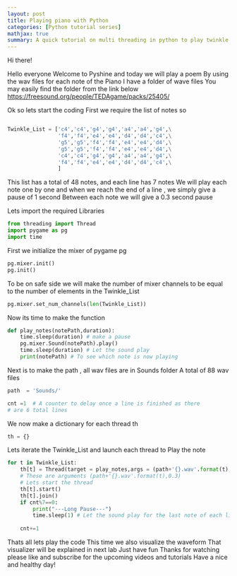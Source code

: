 ```yaml
---
layout: post
title: Playing piano with Python
categories: [Python tutorial series]
mathjax: true
summary: A quick tutorial on multi threading in python to play twinkle twinkle little start poem
---
```





Hi there! 

Hello everyone 
Welcome to Pyshine and today we will play a poem
By using the wav files for each note of the Piano
I have a folder of wave files 
You may easily find the folder from the link below
https://freesound.org/people/TEDAgame/packs/25405/


Ok so lets start the coding
First we require the list of notes so
```python

Twinkle_List = ['c4','c4','g4','g4','a4','a4','g4',\
				'f4','f4','e4','e4','d4','d4','c4',\
				'g5','g5','f4','f4','e4','e4','d4',\
				'g5','g5','f4','f4','e4','e4','d4',\
				'c4','c4','g4','g4','a4','a4','g4',\
				'f4','f4','e4','e4','d4','d4','c4',\
				]
```

This list has a total of 48 notes, and each line has 7 notes
We will play each note one by one and when we reach 
the end of a line , we simply give a pause of 1 second
Between each note we will give a 0.3 second pause


Lets import the required Libraries

```python
from threading import Thread
import pygame as pg 
import time 
```
First we initialize the mixer of pygame pg
```python
pg.mixer.init()
pg.init()
```
To be on safe side we will make the number of mixer 
channels to be equal to the number of elements in the 
Twinkle_List	
```python
pg.mixer.set_num_channels(len(Twinkle_List))
```
Now its time to make the function 
```python
def play_notes(notePath,duration):
	time.sleep(duration) # make a pause 
	pg.mixer.Sound(notePath).play()
	time.sleep(duration) # Let the sound play 
	print(notePath) # To see which note is now playing
```
Next is to make the path , all wav files are in Sounds folder
A total of 88 wav files
```python
path  = 'Sounds/'

cnt =1	# A counter to delay once a line is finished as there
# are 6 total lines
```
We now make a dictionary for each thread th
```python
th = {}
```
Lets iterate the Twinkle_List and launch each thread to
Play the note
```python
for t in Twinkle_List:
	th[t] = Thread(target = play_notes,args = (path+'{}.wav'.format(t),0.3))
	# These are arguments (path+'{}.wav'.format(t),0.3)
	# Lets start the thread
	th[t].start()
	th[t].join()
	if cnt%7==0:
		print("---Long Pause---")
		time.sleep(1) # Let the sound play for the last note of each line
		
	cnt+=1
```
Thats all lets play the code
This time we also visualize the waveform
That visualizer will be explained in next lab
Just have fun 
Thanks for watching please like and subscribe for the 
upcoming videos and tutorials
Have a nice and healthy day!



	



	
	







		
				
				
				
				
				
				
				
				

